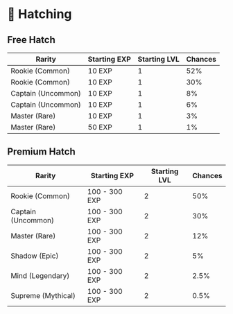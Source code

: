 # 🥚 Hatching

## **Free Hatch**

| Rarity             | Starting EXP | Starting LVL | Chances |
| ------------------ | ------------ | ------------ | ------- |
| Rookie (Common)    | 10 EXP       | 1            | 52%     |
| Rookie (Common)    | 10 EXP       | 1            | 30%     |
| Captain (Uncommon) | 10 EXP       | 1            | 8%      |
| Captain (Uncommon) | 10 EXP       | 1            | 6%      |
| Master (Rare)      | 10 EXP       | 1            | 3%      |
| Master (Rare)      | 50 EXP       | 1            | 1%      |

## Premium Hatch

| Rarity             | Starting EXP  | Starting LVL | Chances |
| ------------------ | ------------- | ------------ | ------- |
| Rookie (Common)    | 100 - 300 EXP | 2            | 50%     |
| Captain (Uncommon) | 100 - 300 EXP | 2            | 30%     |
| Master (Rare)      | 100 - 300 EXP | 2            | 12%     |
| Shadow (Epic)      | 100 - 300 EXP | 2            | 5%      |
| Mind (Legendary)   | 100 - 300 EXP | 2            | 2.5%    |
| Supreme (Mythical) | 100 - 300 EXP | 2            | 0.5%    |

